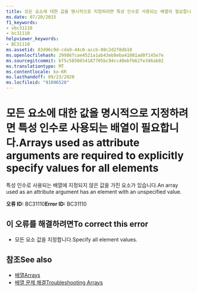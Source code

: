 ```yaml
---
title: 모든 요소에 대한 값을 명시적으로 지정하려면 특성 인수로 사용되는 배열이 필요합니다.
ms.date: 07/20/2015
f1_keywords:
- vbc31110
- bc31110
helpviewer_keywords:
- BC31110
ms.assetid: 83d96c9d-cda9-44c0-accb-08c2d2f8db10
ms.openlocfilehash: 29986fcae4521a1ab43eb0eba41081ad0f145e7e
ms.sourcegitcommit: bf5c5850654187705bc94cc40ebfb62fe346ab02
ms.translationtype: MT
ms.contentlocale: ko-KR
ms.lasthandoff: 09/23/2020
ms.locfileid: "91096528"
---
```

# <a name="arrays-used-as-attribute-arguments-are-required-to-explicitly-specify-values-for-all-elements"></a><span data-ttu-id="e570a-102">모든 요소에 대한 값을 명시적으로 지정하려면 특성 인수로 사용되는 배열이 필요합니다.</span><span class="sxs-lookup"><span data-stu-id="e570a-102">Arrays used as attribute arguments are required to explicitly specify values for all elements</span></span>

<span data-ttu-id="e570a-103">특성 인수로 사용되는 배열에 지정되지 않은 값을 가진 요소가 있습니다.</span><span class="sxs-lookup"><span data-stu-id="e570a-103">An array used as an attribute argument has an element with an unspecified value.</span></span>  
  
 <span data-ttu-id="e570a-104">**오류 ID:** BC31110</span><span class="sxs-lookup"><span data-stu-id="e570a-104">**Error ID:** BC31110</span></span>  
  
## <a name="to-correct-this-error"></a><span data-ttu-id="e570a-105">이 오류를 해결하려면</span><span class="sxs-lookup"><span data-stu-id="e570a-105">To correct this error</span></span>  
  
- <span data-ttu-id="e570a-106">모든 요소 값을 지정합니다.</span><span class="sxs-lookup"><span data-stu-id="e570a-106">Specify all element values.</span></span>  
  
## <a name="see-also"></a><span data-ttu-id="e570a-107">참조</span><span class="sxs-lookup"><span data-stu-id="e570a-107">See also</span></span>

- [<span data-ttu-id="e570a-108">배열</span><span class="sxs-lookup"><span data-stu-id="e570a-108">Arrays</span></span>](../programming-guide/language-features/arrays/index.md)
- [<span data-ttu-id="e570a-109">배열 문제 해결</span><span class="sxs-lookup"><span data-stu-id="e570a-109">Troubleshooting Arrays</span></span>](../programming-guide/language-features/arrays/troubleshooting-arrays.md)
